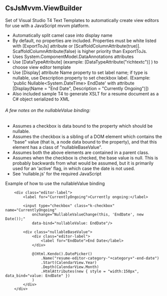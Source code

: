 ## CsJsMvvm.ViewBuilder

Set of Visual Studio T4 Text Templates to automatically create view editors for use with a JavaScript mvvm platform.

- Automatically split camel case into display name
- By default, no properties are included. Properties must be white listed with [ExportToJs] attribute or [ScaffoldColumnAttribute(true)]. ScaffoldColumnAttribute(false) is higher priority than ExportToJs.
- Uses System.ComponentModel.DataAnnotations attributes
- Use [DataTypeAttribute] (example: [DataTypeAttribute("richtextc")] ) to choose view editor template
- Use [Display] attribute Name property to set label name; if type is nullable, use Description property to set checkbox label. (Example: 'public Nullable<System.DateTime> EndDate' with attribute [Display(Name = "End Date", Description = "Currently Ongoing")])
- Also included sample T4 to generate XSLT for a resume document as a C# object serialized to XML

###### A few notes on the nullableValue binding:

- Assumes a checkbox is data bound to the property which should be nullable.
- Assumes the checkbox is a sibling of a DOM element which contains the "base" value (that is, a node data bound to the property), and that	this element has a class of "nullableBaseValue".
- Assumes both the above elements are contained in a parent class.
- Assumes when the checkbox is checked, the base value is null.	This is probably backwards from what would be assumed, but it is primarily used for an 'active' flag, in which case the date is not used.
- See 'nullable.js' for the required JavaScript

Example of how to use the nullableValue binding

        <div class="editor-label">
            <label for="CurrentlyOngoing">Currently ongoing:</label>

            <input type="checkbox" class="k-checkbox" name="CurrentlyOngoing"
                onchange="NullableValueChange(this, 'EndDate', new Date());"
                data-bind="nullableValue: EndDate"/>

            <div class="nullableBaseValue">
                <div class="editor-label">
                    <label for="EndDate">End Date</label>
                </div>

                @(Html.Kendo().DatePicker()
                    .Name("resume-editor-category-"+category+"-end-date")
                    .Start(CalendarView.Year)
                    .Depth(CalendarView.Month)
                    .HtmlAttributes(new { style = "width:150px", data_bind="value: EndDate" })
                )
            </div>
        </div>
